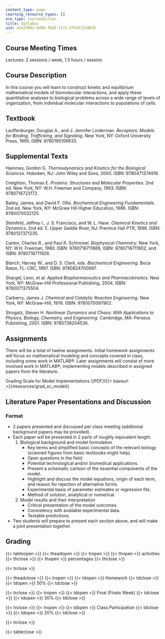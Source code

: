 ```yaml
---
content_type: page
learning_resource_types: []
ocw_type: CourseSection
title: Syllabus
uid: 41e270d2-9d96-f028-11f1-5f535722d07b
---
```


Course Meeting Times
--------------------

Lectures: 2 sessions / week, 1.5 hours / session

Course Description
------------------

In this course you will learn to construct kinetic and equilibrium mathematical models of biomolecular interactions, and apply these quantitative analyses to biological problems across a wide range of levels of organization, from individual molecular interactions to populations of cells.

Textbook
--------

Lauffenburger, Douglas A., and J. Jennifer Linderman. _Receptors: Models for Binding, Trafficking, and Signaling_. New York, NY: Oxford University Press, 1995. ISBN: 9780195106633.

Supplemental Texts
------------------

Hammes, Gordon G. _Thermodynamics and Kinetics for the Biological Sciences_. Hoboken, NJ: John Wiley and Sons, 2000. ISBN: 9780471374916.

Creighton, Thomas E. _Proteins: Structures and Molecular Properties_. 2nd ed. New York, NY: W.H. Freeman and Company, 1993. ISBN: 9780716723172.

Bailey, James, and David F. Ollis. _Biochemical Engineering Fundamentals_. 2nd ed. New York, NY: McGraw Hill Higher Education, 1986. ISBN: 9780070032125.

Steinfeld, Jeffrey I., J. S. Francisco, and W. L. Hase. _Chemical Kinetics and Dynamics_. 2nd ed. E. Upper Saddle River, NJ: Prentice Hall PTR, 1998. ISBN: 9780137371235.

Cantor, Charles R., and Paul R. Schimmel. _Biophysical Chemistry_. New York, NY: W.H. Freeman, 1980. ISBN: 9780716711889, ISBN: 9780716711902, and ISBN: 9780716711926.

Blanch, Harvey W., and D. S. Clark, eds. _Biochemical Engineering_. Boca Raton, FL: CRC, 1997. ISBN: 9780824700997.

Shargel, Leon, et al. _Applied Biopharmaceutics and Pharmacokinetics_. New York, NY: McGraw-Hill Professional Publishing, 2004. ISBN: 9780071375504.

Carberry, James J. _Chemical and Catalytic Reaction Engineering_. New York, NY: McGraw-Hill, 1976. ISBN: 9780070097902.

Strogatz, Steven H. _Nonlinear Dynamics and Chaos: With Applications to Physics, Biology, Chemistry, and Engineering_. Cambridge, MA: Perseus Publishing, 2001. ISBN: 9780738204536.

Assignments
-----------

There will be a total of twelve assignments. Initial homework assignments will focus on mathematical modeling and concepts covered in class, including some work in MATLAB®. Later assignments will consist of more involved work in MATLAB®, implementing models described in assigned papers from the literature.

Grading Scale for Model Implementations ([PDF]({{< baseurl >}}/resources/grad_sc_model))

Literature Paper Presentations and Discussion
---------------------------------------------

### Format

*   2 papers presented and discussed per class meeting (additional background papers may be provided).
*   Each paper will be presented in 2 parts of roughly equivalent length.
    1.  Biological background and model formulation
        *   Key terms and simplified basic concepts of the relevant biology (scanned figures from basic textbooks might help).
        *   Open questions in the field.
        *   Potential technological and/or biomedical applications.
        *   Present a schematic cartoon of the essential components of the model.
        *   Highlight and discuss the model equations, origin of each term, and reason for rejection of alternative forms.
        *   Experimental basis of parameter estimates or regression fits.
        *   Method of solution, analytical or numerical.
    2.  Model results and their interpretation
        *   Critical presentation of the model outcomes.
        *   Consistency with available experimental data.
        *   Testable predictions.
*   Two students will prepare to present each section above, and will make a joint presentation together.

Grading
-------

{{< tableopen >}}
{{< theadopen >}}
{{< tropen >}}
{{< thopen >}}
activities
{{< thclose >}}
{{< thopen >}}
percentages
{{< thclose >}}

{{< trclose >}}

{{< theadclose >}}
{{< tropen >}}
{{< tdopen >}}
Homework
{{< tdclose >}}
{{< tdopen >}}
50%
{{< tdclose >}}

{{< trclose >}}
{{< tropen >}}
{{< tdopen >}}
Final (Finals Week)
{{< tdclose >}}
{{< tdopen >}}
30%
{{< tdclose >}}

{{< trclose >}}
{{< tropen >}}
{{< tdopen >}}
Class Participation
{{< tdclose >}}
{{< tdopen >}}
20%
{{< tdclose >}}

{{< trclose >}}

{{< tableclose >}}